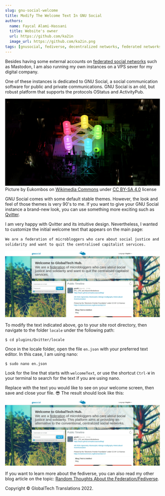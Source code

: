 ```yaml
---
slug: gnu-social-welcome
title: Modify The Welcome Text In GNU Social 
authors:
  name: Faycal Alami-Hassani
  title: Website's owner
  url: https://github.com/ka2in
  image_url: https://github.com/ka2in.png
tags: [gnusocial, fediverse, decentralized networks, federated networks, free libre communities]
---
```


Besides having some external accounts on [federated social networks](https://fediverse.party/en/fediverse/) such as Mastodon, I am also running my own instances on a VPS sever for my digital company. 

One of these instances is dedicated to GNU Social, a social communication software for public and private communications. GNU Social is an old, but robust platform that supports the protocols OStatus and ActivityPub. 

![Fediverse - Federated Social Networks](./fediverse-high-tech.jpg)<br />
Picture by Eukombos on [Wikimedia Commons](https://commons.wikimedia.org/wiki/File:Fediverse-high_tech(denoised)(signed).jpg) under [CC BY-SA 4.0](https://creativecommons.org/licenses/by-sa/4.0/deed.en) license

GNU Social comes with some default stable themes. However, the look and feel of those themes is very 90's to me. If you want to give your GNU Social instance a brand-new look, you can use something more exciting such as [Qvitter](https://github.com/hannesmannerheim/qvitter).

I am very happy with Qvitter and its intuitive design. Nevertheless, I wanted to customize the initial welcome text that appears on the main page:

`We are a federation of microbloggers who care about social justice and solidarity and want to quit the centralised capitalist services.`

![Initial Welcome Text on GNU Social's Main Page](./original-message.png)

To modify the text indicated above, go to your site root directory, then navigate to the folder `locale` under the following path:

```console
$ cd plugins/Qvitter/locale 
```
Once in the locale folder, open the file `en.json` with your preferred text editor. In this case, I am using nano:

```console
$ sudo nano en.json 
``` 
Look for the line that starts with `welcomeText`, or use the shortcut `Ctrl-W` in your terminal to search for the text if you are using nano.

Replace with the text you would like to see on your welcome screen, then save and close your file. 😎 The result should look like this:

![New Welcome Text on GNU Social's Main Page](./new-message.png)

If you want to learn more about the fediverse, you can also read my other blog article on the topic: [Random Thoughts About the Federation/Fediverse](https://globaltech-translations.com/profil/blog/random-thoughts-about-the-federation-fediverse).


Copyright © GlobalTech Translations 2022.
